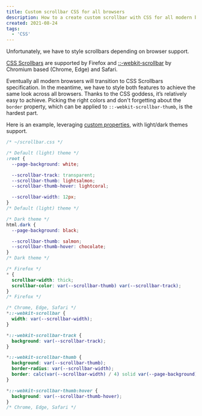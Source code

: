 ```yaml
---
title: Custom scrollbar CSS for all browsers
description: How to a create custom scrollbar with CSS for all modern browsers (Chrome, Edge, Safari)
created: 2021-08-24
tags:
  - 'CSS'
---
```


Unfortunately, we have to style scrollbars depending on browser support.

[CSS Scrollbars](https://developer.mozilla.org/en-US/docs/Web/CSS/CSS_Scrollbars) are supported by Firefox and [::-webkit-scrollbar](https://developer.mozilla.org/en-US/docs/Web/CSS/::-webkit-scrollbar) by Chromium based (Chrome, Edge) and Safari. 

Eventually all modern browsers will transition to CSS Scrollbars specification. In the meantime, we have to style both features to achieve the same look across all browsers. Thanks to the CSS goddess, it’s relatively easy to achieve. Picking the right colors and don't forgetting about the `border` property, which can be applied to `::-webkit-scrollbar-thumb`, is the hardest part. 

Here is an example, leveraging [custom properties](https://developer.mozilla.org/en-US/docs/Web/CSS/--*), with light/dark themes support.  


```css
/* ~/scrollbar.css */

/* Default (light) theme */
:root {
  --page-background: white;

  --scrollbar-track: transparent;
  --scrollbar-thumb: lightsalmon;
  --scrollbar-thumb-hover: lightcoral;

  --scrollbar-width: 12px;
}
/* Default (light) theme */

/* Dark theme */
html.dark {
  --page-background: black;

  --scrollbar-thumb: salmon;
  --scrollbar-thumb-hover: chocolate;
}
/* Dark theme */

/* Firefox */
* {
  scrollbar-width: thick;
  scrollbar-color: var(--scrollbar-thumb) var(--scrollbar-track);
}
/* Firefox */

/* Chrome, Edge, Safari */
*::-webkit-scrollbar {
  width: var(--scrollbar-width);
}

*::-webkit-scrollbar-track {
  background: var(--scrollbar-track);
}

*::-webkit-scrollbar-thumb {
  background: var(--scrollbar-thumb);
  border-radius: var(--scrollbar-width);
  border: calc(var(--scrollbar-width) / 4) solid var(--page-background);
}

*::-webkit-scrollbar-thumb:hover {
  background: var(--scrollbar-thumb-hover);
}
/* Chrome, Edge, Safari */
```